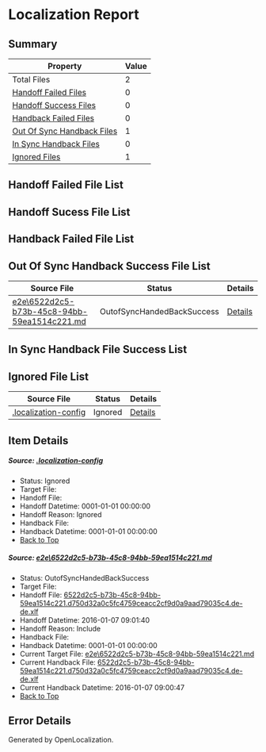 # <a name='report-top'></a> Localization Report

## Summary
 Property | Value 
 -------- | ----- 
 Total Files | 2
[ Handoff Failed Files ](#handoff-failed-list)| 0
[ Handoff Success Files ](#handoff-success-list)| 0
[ Handback Failed Files ](#handback-failed-list)| 0
[ Out Of Sync Handback Files ](#outofsync-handback-success-list)| 1
[ In Sync Handback Files ](#insync-handback-success-list)| 0
[ Ignored Files ](#ignored-list)| 1

## <a name='handoff-failed-list'></a> Handoff Failed File List

## <a name='handoff-success-list'></a> Handoff Sucess File List

## <a name='handback-failed-list'></a> Handback Failed File List

## <a name='outofsync-handback-success-list'></a> Out Of Sync Handback Success File List
 Source File | Status | Details 
 ----------- | ------ | ------- 
 [e2e\6522d2c5-b73b-45c8-94bb-59ea1514c221.md](https://github.com/OpenLocalizationTest/oltest/blob/9ff91771f7fdc097398650227a115a2fb1f6b196/e2e/6522d2c5-b73b-45c8-94bb-59ea1514c221.md) | OutofSyncHandedBackSuccess | [Details](#88836ee61ae7d2b6647c9f3cd9babb02275186ec1)

## <a name='insync-handback-success-list'></a> In Sync Handback File Success List

## <a name='ignored-list'></a> Ignored File List
 Source File | Status | Details 
 ----------- | ------ | ------- 
 [.localization-config](https://github.com/OpenLocalizationTest/oltest/blob/9ff91771f7fdc097398650227a115a2fb1f6b196/.localization-config) | Ignored | [Details](#e4725be8631cbe979bbe0fa8b97cd75f1fd41d4d0)

## Item Details
##### <a name='e4725be8631cbe979bbe0fa8b97cd75f1fd41d4d0'></a> Source: [.localization-config](https://github.com/OpenLocalizationTest/oltest/blob/9ff91771f7fdc097398650227a115a2fb1f6b196/.localization-config)
* Status: Ignored
* Target File: 
* Handoff File: 
* Handoff Datetime: 0001-01-01 00:00:00
* Handoff Reason: Ignored
* Handback File: 
* Handback Datetime: 0001-01-01 00:00:00
* [Back to Top](#report-top)

##### <a name='88836ee61ae7d2b6647c9f3cd9babb02275186ec1'></a> Source: [e2e\6522d2c5-b73b-45c8-94bb-59ea1514c221.md](https://github.com/OpenLocalizationTest/oltest/blob/9ff91771f7fdc097398650227a115a2fb1f6b196/e2e/6522d2c5-b73b-45c8-94bb-59ea1514c221.md)
* Status: OutofSyncHandedBackSuccess
* Target File: 
* Handoff File: [6522d2c5-b73b-45c8-94bb-59ea1514c221.d750d32a0c5fc4759ceacc2cf9d0a9aad79035c4.de-de.xlf](https://github.com/OpenLocalizationTestOrg/olhandoff/blob/232dd37393d9672b196bd8a3108cbe89e6627335/ol-handoff/OpenLocalizationTestOrg/oltest.de-de/yufeih/6522d2c5-b73b-45c8-94bb-59ea1514c221.d750d32a0c5fc4759ceacc2cf9d0a9aad79035c4.de-de.xlf)
* Handoff Datetime: 2016-01-07 09:01:40
* Handoff Reason: Include
* Handback File: 
* Handback Datetime: 0001-01-01 00:00:00
* Current Target File: [e2e\6522d2c5-b73b-45c8-94bb-59ea1514c221.md](https://github.com/OpenLocalizationTestOrg/oltest.de-de/blob/acc09c528f93d50f92323892aa31ac2de97c3619/e2e/6522d2c5-b73b-45c8-94bb-59ea1514c221.md)
* Current Handback File: [6522d2c5-b73b-45c8-94bb-59ea1514c221.d750d32a0c5fc4759ceacc2cf9d0a9aad79035c4.de-de.xlf](https://github.com/OpenLocalizationTestOrg/olhandback/blob/fb90bbf301aea3093ef6bf805dfeff6914c2579f/ol-handback/OpenLocalizationTestOrg/oltest.de-de/yufeih/6522d2c5-b73b-45c8-94bb-59ea1514c221.d750d32a0c5fc4759ceacc2cf9d0a9aad79035c4.de-de.xlf)
* Current Handback Datetime: 2016-01-07 09:00:47
* [Back to Top](#report-top)


## Error Details

Generated by OpenLocalization.
